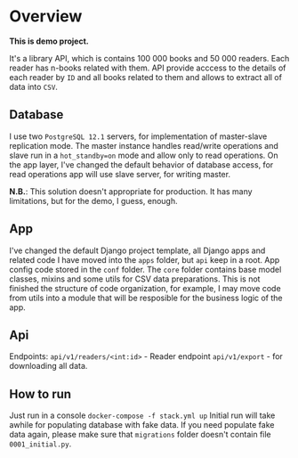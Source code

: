 # Overview

**This is demo project.**

It's a library API, which is contains 100 000 books and 50 000 readers. Each reader has n-books related with them. API provide acccess to the details of each reader by `ID` and all books related to them and allows to extract all of data into `CSV`.

## Database

I use two `PostgreSQL 12.1` servers, for implementation of master-slave replication mode. The master instance handles read/write operations and slave run in a `hot_standby=on` mode and allow only to read operations. On the app layer, I've changed the default behavior of database access, for read operations app will use slave server, for writing master.

**N.B.**: This solution doesn't appropriate for production. It has many limitations, but for the demo, I guess, enough.

## App

I've changed the default Django project template, all Django apps and related code I have moved into the `apps` folder, but `api` keep in a root. App config code stored in the `conf` folder. The `core` folder contains base model classes, mixins and some utils for CSV data preparations. This is not finished the structure of code organization, for example, I may move code from utils into a module that will be resposible for the business logic of the app.

## Api

Endpoints:
`api/v1/readers/<int:id>` - Reader endpoint
`api/v1/export` - for downloading all data.

## How to run

Just run in a console `docker-compose -f stack.yml up`
Initial run will take awhile for populating database with fake data. If you need populate fake data again, please make sure that `migrations` folder doesn't contain file `0001_initial.py`.
